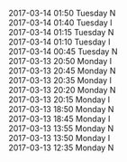 2017-03-14 01:50 Tuesday  N  
2017-03-14 01:40 Tuesday  I  
2017-03-14 01:15 Tuesday  N  
2017-03-14 01:10 Tuesday  I  
2017-03-14 00:45 Tuesday  N  
2017-03-13 20:50 Monday  I  
2017-03-13 20:45 Monday  N  
2017-03-13 20:35 Monday  I  
2017-03-13 20:20 Monday  N  
2017-03-13 20:15 Monday  I  
2017-03-13 18:50 Monday  N  
2017-03-13 18:45 Monday  I  
2017-03-13 13:55 Monday  N  
2017-03-13 13:50 Monday  I  
2017-03-13 12:35 Monday  N  
